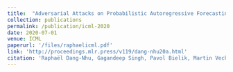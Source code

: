 ```yaml
---
title:  "Adversarial Attacks on Probabilistic Autoregressive Forecasting Models"
collection: publications
permalink: /publication/icml-2020
date: 2020-07-01
venue: ICML
paperurl: '/files/raphaelicml.pdf'
link: 'http://proceedings.mlr.press/v119/dang-nhu20a.html'
citation: 'Raphaël Dang-Nhu, Gagandeep Singh, Pavol Bielik, Martin Vechev'
---
```


